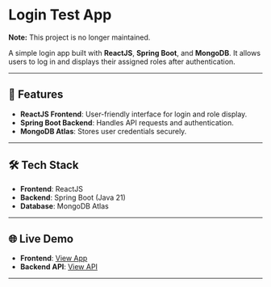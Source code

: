 # Login Test App

**Note:** This project is no longer maintained.

A simple login app built with **ReactJS**, **Spring Boot**, and **MongoDB**. It allows users to log in and displays their assigned roles after authentication.

---

## 🚀 Features

- **ReactJS Frontend**: User-friendly interface for login and role display.
- **Spring Boot Backend**: Handles API requests and authentication.
- **MongoDB Atlas**: Stores user credentials securely.

---

## 🛠️ Tech Stack

- **Frontend**: ReactJS  
- **Backend**: Spring Boot (Java 21)  
- **Database**: MongoDB Atlas  

---

## 🌐 Live Demo

- **Frontend**: [View App](https://login-test-frontend-real.onrender.com)  
- **Backend API**: [View API](https://hub.docker.com/repository/docker/abhinav2654/login-app-backend/general)  

---
